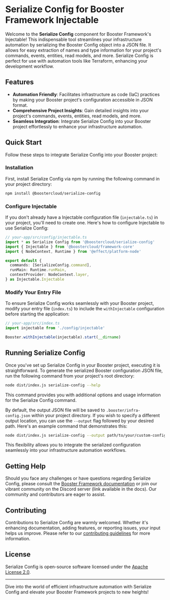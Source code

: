 # Serialize Config for Booster Framework Injectable

Welcome to the **Serialize Config** component for Booster Framework's Injectable! This indispensable tool streamlines your infrastructure automation by serializing the Booster Config object into a JSON file. It allows for easy extraction of names and type information for your project's commands, events, entities, read models, and more. Serialize Config is perfect for use with automation tools like Terraform, enhancing your development workflow.

## Features

- **Automation Friendly**: Facilitates infrastructure as code (IaC) practices by making your Booster project's configuration accessible in JSON format.
- **Comprehensive Project Insights**: Gain detailed insights into your project's commands, events, entities, read models, and more.
- **Seamless Integration**: Integrate Serialize Config into your Booster project effortlessly to enhance your infrastructure automation.

## Quick Start

Follow these steps to integrate Serialize Config into your Booster project:

### Installation

First, install Serialize Config via npm by running the following command in your project directory:

```bash
npm install @boostercloud/serialize-config
```

### Configure Injectable

If you don't already have a Injectable configuration file (`injectable.ts`) in your project, you'll need to create one. Here's how to configure Injectable to use Serialize Config:

```typescript
// your-app/src/config/injectable.ts
import * as Serialize Config from '@boostercloud/serialize-config'
import { Injectable } from '@boostercloud/framework-core'
import { NodeContext, Runtime } from '@effect/platform-node'

export default {
  commands: [SerializeConfig.command],
  runMain: Runtime.runMain,
  contextProvider: NodeContext.layer,
} as Injectable.Injectable
```

### Modify Your Entry File

To ensure Serialize Config works seamlessly with your Booster project, modify your entry file (`index.ts`) to include the `withInjectable` configuration before starting the application:

```typescript
// your-app/src/index.ts
import injectable from './config/injectable'

Booster.withInjectable(injectable).start(__dirname)
```

## Running Serialize Config

Once you've set up Serialize Config in your Booster project, executing it is straightforward. To generate the serialized Booster configuration JSON file, run the following command from your project's root directory:

```bash
node dist/index.js serialize-config --help
```

This command provides you with additional options and usage information for the Serialize Config command.

By default, the output JSON file will be saved to `.booster/infra-config.json` within your project directory. If you wish to specify a different output location, you can use the `--output` flag followed by your desired path. Here's an example command that demonstrates this:

```bash
node dist/index.js serialize-config --output path/to/your/custom-config.json
```

This flexibility allows you to integrate the serialized configuration seamlessly into your infrastructure automation workflows.

## Getting Help

Should you face any challenges or have questions regarding Serialize Config, please consult the [Booster Framework documentation](https://docs.booster.cloud/) or join our vibrant community on the Discord server (link available in the docs). Our community and contributors are eager to assist.

## Contributing

Contributions to Serialize Config are warmly welcomed. Whether it's enhancing documentation, adding features, or reporting issues, your input helps us improve. Please refer to our [contributing guidelines](https://github.com/boostercloud/booster/blob/main/CONTRIBUTING.md) for more information.

## License

Serialize Config is open-source software licensed under the [Apache License 2.0](https://www.apache.org/licenses/LICENSE-2.0).

---

Dive into the world of efficient infrastructure automation with Serialize Config and elevate your Booster Framework projects to new heights!